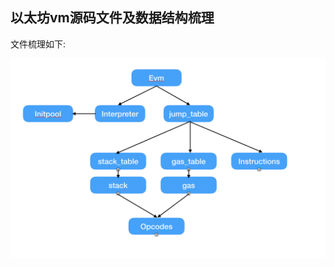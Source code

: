 
## 以太坊vm源码文件及数据结构梳理

文件梳理如下:

![Image text](https://github.com/dylenfu/ethereum-vm/blob/master/img/source-file-struct.jpg)

